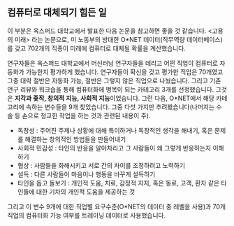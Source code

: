 ## 컴퓨터로 대체되기 힘든 일
이 부분은 옥스퍼드 대학교에서 발표한 다음 논문을 참고하면 좋을 것 같습니다. <고용의 미래> 라는 논문으로, 미 노동부의 방대한 O\*NET 데이터(직무역량 데이터베이스)를 갖고 702개의 직종이 미래에 컴퓨터로 대체될 확률을 계산했습니다.

연구자들은 옥스퍼드 대학교에서 머신러닝 연구자들을 데리고 어떤 직업이 컴퓨터로 자동화가 가능한지 평가하게 했습니다. 연구자들이 확신을 갖고 평가한 직업은 70개였고 그중 대략 절반은 자동화 가능, 절반은 그렇지 않은 직업으로 나눴습니다. 그리고 기존 연구 리뷰와 워크숍을 통해 컴퓨터화에 병목이 되는 카테고리 3개를 선정했습니다. 그것은 **지각과 좆작, 창의적 지능, 사회적 지능**이었습니다. 그런 다음, O\*NET에서 해당 카테고리에 속하는 변수들을 9개 찾았습니다. 그중 다섯 가지만 추려봤습니다(나머지는 수술 등 손으로 정교한 작업을 하는 것과 관련된 내용이 주).

- 독창성 : 주어진 주제나 상황에 대해 특이하거나 독창적인 생각을 해내기, 혹은 문제를 해결하는 창의적인 방법들을 만들어내기
- 사회적 민감성 : 타인의 반응을 알아차리고 그 사람들이 왜 그렇게 반응하는지 이해하기
- 협상 : 사람들을 화해시키고 서로 간의 차이를 조정하려고 노력하기
- 설득 : 다른 사람들이 마음이나 행동을 바꾸게 설득하기
- 타인을 돕고 돌보기 : 개인적 도움, 치료, 감정적 지지, 혹은 동료, 고객, 환자 같은 타인들에 대한 기차의 개인적 도움을 제공하는 것

그리고 이 변수 9개에 대한 직업별 요구수준(O\*NET의 데이터 중 레벨을 사용)과 70개 직업의 컴퓨터화 가능 여부를 트레이닝 데이터로 사용했습니다.